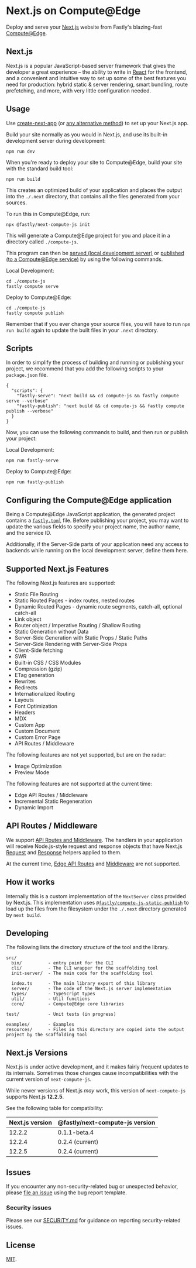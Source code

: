 # Next.js on Compute@Edge

Deploy and serve your [Next.js](https://nextjs.org) website from Fastly's blazing-fast [Compute@Edge](https://developer.fastly.com/learning/compute/).

## Next.js

Next.js is a popular JavaScript-based server framework that gives the developer a great experience –
the ability to write in [React](https://reactjs.org) for the frontend, and a convenient and intuitive way to set up some of the best features
you need for production: hybrid static & server rendering, smart bundling, route prefetching, and more, with very little
configuration needed.

## Usage

Use [create-next-app](https://nextjs.org/docs/getting-started) (or [any alternative method](https://nextjs.org/docs/getting-started#manual-setup))
to set up your Next.js app.

Build your site normally as you would in Next.js, and use its built-in development server during
development:

```shell
npm run dev
```

When you're ready to deploy your site to Compute@Edge, build your site with the standard build tool:

```shell
npm run build
````

This creates an optimized build of your application and places the output into the `./.next` directory,
that contains all the files generated from your sources.

To run this in Compute@Edge, run:

```shell
npx @fastly/next-compute-js init
```

This will generate a Compute@Edge project for you and place it in a directory called `./compute-js`.

This program can then be [served (local development server)](https://developer.fastly.com/learning/compute/testing/#running-a-local-testing-server)
or [published (to a Compute@Edge service)](https://developer.fastly.com/learning/compute/#deploy-the-project-to-a-new-fastly-service)
by using the following commands.

Local Development:
```shell
cd ./compute-js
fastly compute serve
```

Deploy to Compute@Edge:
```shell
cd ./compute-js
fastly compute publish
```

Remember that if you ever change your source files, you will have to run `npm run build` again to
update the built files in your `.next` directory.

## Scripts

In order to simplify the process of building and running or publishing your project, we recommend
that you add the following scripts to your `package.json` file.

```
{
  "scripts": {
    "fastly-serve": "next build && cd compute-js && fastly compute serve --verbose"
    "fastly-publish": "next build && cd compute-js && fastly compute publish --verbose"
  }
}
```

Now, you can use the following commands to build, and then run or publish your project:

Local Development:
```shell
npm run fastly-serve
```

Deploy to Compute@Edge:
```shell
npm run fastly-publish
```

## Configuring the Compute@Edge application

Being a Compute@Edge JavaScript application, the generated project contains a
[`fastly.toml`](https://developer.fastly.com/reference/compute/fastly-toml) file.
Before publishing your project, you may want to update the various fields to specify
your project name, the author name, and the service ID.

Additionally, if the Server-Side parts of your application need any access to backends
while running on the local development server, define them here.

## Supported Next.js Features

The following Next.js features are supported:

* Static File Routing
* Static Routed Pages - index routes, nested routes
* Dynamic Routed Pages - dynamic route segments, catch-all, optional catch-all
* Link object
* Router object / Imperative Routing / Shallow Routing
* Static Generation without Data
* Server-Side Generation with Static Props / Static Paths
* Server-Side Rendering with Server-Side Props
* Client-Side fetching
* SWR
* Built-in CSS / CSS Modules
* Compression (gzip)
* ETag generation
* Rewrites
* Redirects
* Internationalized Routing
* Layouts
* Font Optimization
* Headers
* MDX
* Custom App
* Custom Document
* Custom Error Page
* API Routes / Middleware

The following features are not yet supported, but are on the radar:

* Image Optimization
* Preview Mode

The following features are not supported at the current time:

* Edge API Routes / Middleware
* Incremental Static Regeneration
* Dynamic Import

## API Routes / Middleware

We support [API Routes and Middleware](https://nextjs.org/docs/api-routes/introduction). The handlers in your application
will receive Node.js-style request and response objects that have Next.js [Request](https://nextjs.org/docs/api-routes/request-helpers)
and [Response](https://nextjs.org/docs/api-routes/response-helpers) helpers applied to them.

At the current time, [Edge API Routes](https://nextjs.org/docs/api-routes/edge-api-routes) and
[Middleware](https://nextjs.org/docs/advanced-features/middleware) are not supported.

## How it works

Internally this is a custom implementation of the `NextServer` class provided by Next.js.
This implementation uses [`@fastly/compute-js-static-publish`](https://github.com/fastly/compute-js-static-publish)
to load up the files from the filesystem under the `./.next` directory generated by `next build`. 

## Developing

The following lists the directory structure of the tool and the library.

```
src/
  bin/          - entry point for the CLI
  cli/          - The CLI wrapper for the scaffolding tool
  init-server/  - The main code for the scaffolding tool

  index.ts      - The main library export of this library
  server/       - The code of the Next.js server implementation
  types/        - TypeScript types
  util/         - Util functions
  core/         - Compute@Edge core libraries

test/           - Unit tests (in progress)

examples/       - Examples
resources/      - Files in this directory are copied into the output project by the scaffolding tool   
```

## Next.js Versions

Next.js is under active development, and it makes fairly frequent updates to its internals.
Sometimes those changes cause incompatibilities with the current version of `next-compute-js`. 

While newer versions of Next.js _may_ work, this version of `next-compute-js` supports Next.js **12.2.5**.

See the following table for compatibility:

| Next.js version | @fastly/next-compute-js version |
|-----------------|---------------------------------|
| 12.2.2          | 0.1.1-beta.4                    |
| 12.2.4          | 0.2.4 (current)                 |
| 12.2.5          | 0.2.4 (current)                 |

## Issues

If you encounter any non-security-related bug or unexpected behavior, please [file an issue][bug]
using the bug report template.

[bug]: https://github.com/fastly/next-compute-js/issues/new?labels=bug

### Security issues

Please see our [SECURITY.md](./SECURITY.md) for guidance on reporting security-related issues.

## License

[MIT](./LICENSE).
